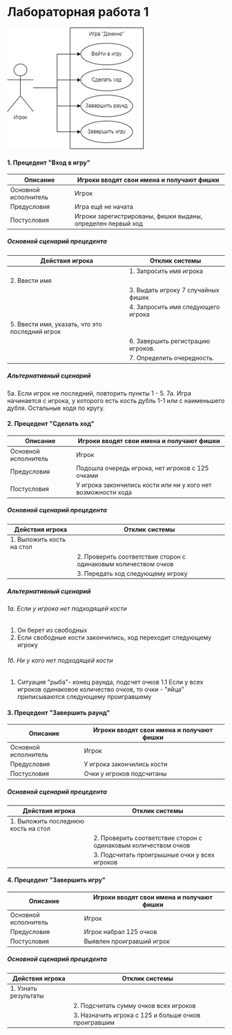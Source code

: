# Лабораторная работа 1
![diagram](/assets/lab1.png)


#### 1. Прецедент "Вход в игру"
| Описание  |  Игроки вводят свои имена и получают фишки |
| ------------ | ------------ |
|  Основной исполнитель | Игрок  |
| Предусловия  | Игра ещё не начата  |
|  Постусловия |  Игроки зарегистрированы, фишки выданы, определен первый ход |
##### Основной сценарий прецедента
| Действия игрока  | Отклик системы  |
| ------------ | ------------ |
|   |  1. Запросить имя игрока |
| 2. Ввести имя  |   |
|   |  3. Выдать игроку 7 случайных фишек |
|   |  4. Запросить имя следующего игрока |
| 5. Ввести имя, указать, что это последний игрок  |   |
|   |  6. Завершить регистрацию игроков. |
|   |  7. Определить очередность. |
##### Альтернативный сценарий
5а. Если игрок не последний, повторить пункты 1 - 5. 
7а. Игра начинается с игрока, у которого есть кость дубль 1-1 или с наименьшего дубля. Остальные ходя по кругу.

#### 2. Прецедент "Сделать ход"
| Описание  |  Игроки вводят свои имена и получают фишки |
| ------------ | ------------ |
|  Основной исполнитель | Игрок  |
| Предусловия  | Подошла очередь игрока, нет игроков с 125 очками  |
|  Постусловия |  У игрока закончились кости или ни у кого нет возможности хода |

##### Основной сценарий прецедента
| Действия игрока  | Отклик системы  |
| ------------ | ------------ |
| 1. Выложить кость на стол  |   |
|   | 2. Проверить соответствие сторон с одинаковым количеством очков  |
|   | 3. Передать ход следующему игроку  |
##### Альтернативный сценарий
###### 1а. Если у игрока нет подходящей кости
1. Он берет из свободных
2. Если свободные кости закончились, ход переходит следующему игроку

###### 1б. Ни у кого нет подходящей кости
1. Ситуация "рыба"- конец раунда, подсчет очков
1.1 Если у всех игроков одинаковое количество очков, то очки - "яйца" приписываются следующему проигравшему

#### 3. Прецедент "Завершить раунд"

| Описание  |  Игроки вводят свои имена и получают фишки |
| ------------ | ------------ |
|  Основной исполнитель | Игрок  |
| Предусловия  | У игрока закончились кости  |
|  Постусловия |  Очки у игроков подсчитаны |
##### Основной сценарий прецедента
| Действия игрока  | Отклик системы  |
| ------------ | ------------ |
| 1. Выложить последнюю кость на стол  |   |
|   | 2. Проверить соответствие сторон с одинаковым количеством очков  |
|   | 3. Подсчитать проигрышные очки у всех игроков  |


#### 4. Прецедент "Завершить игру"
| Описание  |  Игроки вводят свои имена и получают фишки |
| ------------ | ------------ |
|  Основной исполнитель | Игрок  |
| Предусловия  | Игрок набрал 125 очков  |
|  Постусловия |  Выявлен проигравший игрок |

##### Основной сценарий прецедента
| Действия игрока  | Отклик системы  |
| ------------ | ------------ |
|  1. Узнать результаты |   |
|   | 2. Подсчитать сумму очков всех игроков  |
|   | 3. Назначить игрока с 125 и больше очков проигравшим  |
